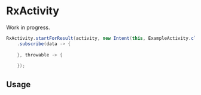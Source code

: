 RxActivity
==========
Work in progress.

```java
RxActivity.startForResult(activity, new Intent(this, ExampleActivity.class))
    .subscribe(data -> {
    
    }, throwable -> {
    
    });
```

Usage
-----